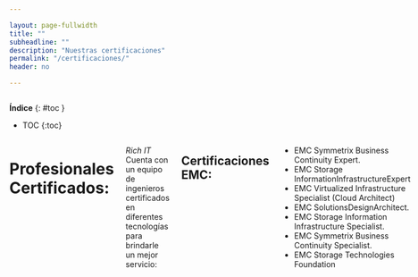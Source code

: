 ```yaml
---

layout: page-fullwidth
title: ""
subheadline: ""
description: "Nuestras certificaciones"
permalink: "/certificaciones/"
header: no

---
```



<div class="row">
<div class="medium-4 medium-push-8 columns" markdown="1">
<div class="panel radius" markdown="1">



**Índice**
{: #toc }
*  TOC
{:toc}
</div>
</div><!-- /.medium-4.columns -->



<div class="medium-8 medium-pull-4 columns" markdown="1">

<!-- {% include improve_content.html %} -->

# Profesionales Certificados:



*Rich IT* Cuenta con un equipo de ingenieros certificados en diferentes tecnologías para brindarle un mejor servicio:



## Certificaciones EMC:

* EMC Symmetrix Business Continuity Expert.
* EMC Storage InformationInfrastructureExpert
* EMC Virtualized Infrastructure Specialist (Cloud Architect)
* EMC SolutionsDesignArchitect.
* EMC Storage Information Infrastructure Specialist.
* EMC Symmetrix Business Continuity Specialist.
* EMC Storage Technologies Foundation


## Certificaciones Cisco:
* Cisco Certified Internetwork Expert- CCIE
* Cisco CertifiedDesign Professional- CCDP
* Cisco Data Center - CCIE
* Hitachi Certified Professional Enterprise


## Certificaciones Hitachi

* Hitachi Certified Professional Enterprise
* Hitachi CertifiedArchitect Enterprise
* Hitachi Storage Management
* Hitachi CertifiedImplementer

## Certificaciones Huawei

* Huawei Certified Datacom Associate
* Huawei Certified Datacom Professional
* Huawei Symantec Cerfied Security Professional
* Huawei Symantec Certified Storage Professional

## Certificaciones Microsoft

* Microsoft TechnologyAssociate
* Microsoft Certified Technology Specialist (MCTS)
* Microsoft Certified IT Professional (MCITP)

##Certificaciones Oracle/Sun

* Oracle Solaris 10 System Administrator Certified Professional I Iz0-877
* Oracle Solaris 10 System Administrator Certified Professional II Iz0-878
* Oracle Certified Professional, Java EE 5 Web Component Developer
* SUN SPARC Enterprise T-Series Servers PreSales Specialist Assessment
* SUN SPARC Enterprise Entry-Level /Midrange/ High-End M-Series
* SUN Certified Java Programmer (SCJP)
* Oracle Pillar Axiom 600 Storage Systems PreSales Specialist Assessment


##Certificaciones Vmware

* VMwareCertified Professional
* VMwareCertifiedAdvanced Professional


## Certificaciones NetApp

* NetApp Certified Backup and Recovery Implementation Engineers
* NetAppCertified SAN ImplementationEngineers
* NetApp Certified Data Management Administrators

## Otras

* Storage Networking Industry Association Certified Professional -SNIA
* ITIL V3
